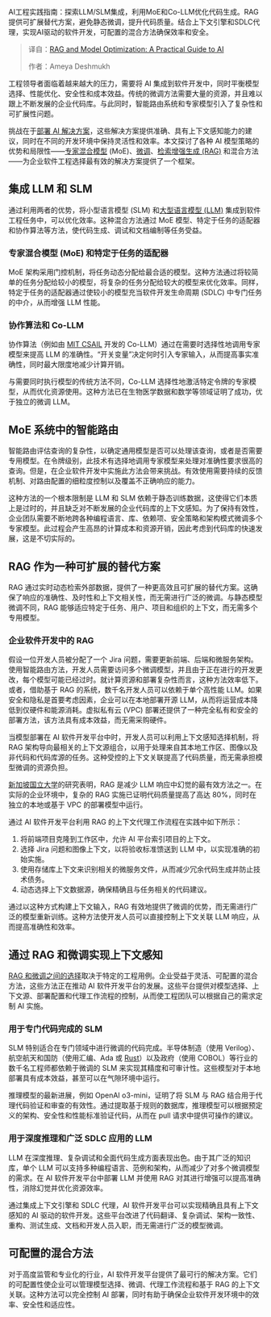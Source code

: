 
<!--
title: RAG和模型优化：AI实用指南
cover: https://cdn.thenewstack.io/media/2025/03/4d0bc1c7-ai-rag-model-optimization-practical-guide.jpg
summary: AI工程实践指南：探索LLM/SLM集成，利用MoE和Co-LLM优化代码生成。RAG提供可扩展替代方案，避免静态微调，提升代码质量。结合上下文引擎和SDLC代理，实现AI驱动的软件开发，可配置的混合方法确保效率和安全。
-->

AI工程实践指南：探索LLM/SLM集成，利用MoE和Co-LLM优化代码生成。RAG提供可扩展替代方案，避免静态微调，提升代码质量。结合上下文引擎和SDLC代理，实现AI驱动的软件开发，可配置的混合方法确保效率和安全。

> 译自：[RAG and Model Optimization: A Practical Guide to AI](https://thenewstack.io/rag-and-model-optimization-a-practical-guide-to-ai/)
> 
> 作者：Ameya Deshmukh

工程领导者面临着越来越大的压力，需要将 AI 集成到软件开发中，同时平衡模型选择、性能优化、安全性和成本效益。传统的微调方法需要大量的资源，并且难以跟上不断发展的企业代码库。与此同时，智能路由系统和专家模型引入了复杂性和可扩展性问题。

挑战在于[部署 AI 解决方案](https://thenewstack.io/ai-agents-a-comprehensive-introduction-for-developers/)，这些解决方案提供准确、具有上下文感知能力的建议，同时在不同的开发环境中保持灵活性和效率。本文探讨了各种 AI 模型策略的优势和局限性——[专家混合模型](https://towardsdatascience.com/tag/mixture-of-experts/) (MoE)、[微调](https://thenewstack.io/is-fine-tuning-or-prompt-engineering-the-right-approach-for-ai/)、[检索增强生成 (RAG)](https://thenewstack.io/retrieval-augmented-generation-for-llms/) 和混合方法——为企业软件工程选择最有效的解决方案提供了一个框架。

## 集成 LLM 和 SLM

通过利用两者的优势，将小型语言模型 (SLM) 和[大型语言模型 (LLM)](https://thenewstack.io/what-is-a-large-language-model/) 集成到软件工程任务中，可以优化效率。这种混合方法通过 MoE 模型、特定于任务的适配器和协作算法等方法，使代码生成、调试和文档编制等任务受益。

### 专家混合模型 (MoE) 和特定于任务的适配器

MoE 架构采用门控机制，将任务动态分配给最合适的模型。这种方法通过将较简单的任务分配给较小的模型，将复杂的任务分配给较大的模型来优化效率。同样，特定于任务的适配器通过使较小的模型充当软件开发生命周期 (SDLC) 中专门任务的中介，从而增强 LLM 性能。

### 协作算法和 Co-LLM

协作算法（例如由 [MIT CSAIL](https://imes.mit.edu/news-events/enhancing-llm-collaboration-smarter-more-efficient-solutions) 开发的 Co-LLM）通过在需要时选择性地调用专家模型来提高 LLM 的准确性。“开关变量”决定何时引入专家输入，从而提高事实准确性，同时最大限度地减少计算开销。

与需要同时执行模型的传统方法不同，Co-LLM 选择性地激活特定令牌的专家模型，从而优化资源使用。这种方法已在生物医学数据和数学等领域证明了成功，优于独立的微调 LLM。

## MoE 系统中的智能路由

智能路由评估查询的复杂性，以确定通用模型是否可以处理该查询，或者是否需要专用模型。在令牌级别，此技术有选择地调用专家模型来处理对准确性要求很高的查询。但是，在企业软件开发中实施此方法会带来挑战。有效使用需要持续的反馈机制、对路由配置的细粒度控制以及覆盖不正确响应的能力。

这种方法的一个根本限制是 LLM 和 SLM 依赖于静态训练数据，这使得它们本质上是过时的，并且缺乏对不断发展的企业代码库的上下文感知。为了保持有效性，企业团队需要不断地跨各种编程语言、库、依赖项、安全策略和架构模式微调多个专家模型。此过程会产生高昂的计算成本和资源开销，因此考虑到代码库的快速发展，这是不切实际的。

## RAG 作为一种可扩展的替代方案

RAG 通过实时动态检索外部数据，提供了一种更高效且可扩展的替代方案。这确保了响应的准确性、及时性和上下文相关性，而无需进行广泛的微调。与静态模型微调不同，RAG 能够适应特定于任务、用户、项目和组织的上下文，而无需多个专用模型。

### 企业软件开发中的 RAG

假设一位开发人员被分配了一个 Jira 问题，需要更新前端、后端和微服务架构。使用智能路由方法，开发人员需要访问多个微调模型，并且由于正在进行的开发更改，每个模型可能已经过时。就计算资源和部署复杂性而言，这种方法效率低下。
或者，借助基于 RAG 的系统，数千名开发人员可以依赖于单个高性能 LLM。如果安全和隐私是首要考虑因素，企业可以在本地部署开源 LLM，从而将运营成本降低到仅硬件和能源消耗。虚拟私有云 (VPC) 部署还提供了一种完全私有和安全的部署方法，该方法具有成本效益，而无需采购硬件。

当模型部署在 AI 软件开发平台中时，开发人员可以利用上下文感知选择机制，将 RAG 架构导向最相关的上下文源组合，以用于处理来自其本地工作区、图像以及非代码和代码库源的任务。这种受控的上下文关联提高了代码质量，而无需承担模型微调的资源负担。

[新加坡国立大学](https://arxiv.org/abs/2401.11817)的研究表明，RAG 是减少 LLM 响应中幻觉的最有效方法之一。在实际的企业环境中，复杂的 RAG 实施已证明代码质量提高了高达 80%，同时在独立的本地或基于 VPC 的部署模型中运行。

通过 AI 软件开发平台利用 RAG 的上下文代理工作流程在实践中如下所示：

1. 将前端项目克隆到工作区中，允许 AI 平台索引项目的上下文。
2. 选择 Jira 问题和图像上下文，以将验收标准馈送到 LLM 中，以实现准确的初始实施。
3. 使用存储库上下文来识别相关的微服务文件，从而减少冗余代码生成并防止技术债务。
4. 动态选择上下文数据源，确保精确且与任务相关的代码建议。

通过以这种方式构建上下文输入，RAG 有效地提供了微调的优势，而无需进行广泛的模型重新训练。这种方法使开发人员可以直接控制上下文关联 LLM 响应，从而提高准确性和效率。

## 通过 RAG 和微调实现上下文感知

[RAG 和微调之间的选择](https://thenewstack.io/rag-vs-fine-tuning-models-whats-the-right-approach/)取决于特定的工程用例。企业受益于灵活、可配置的混合方法，这些方法正在推动 AI 软件开发平台的发展。这些平台提供对模型选择、上下文源、部署配置和代理工作流程的控制，从而使工程团队可以根据自己的需求定制 AI 实施。

### 用于专门代码完成的 SLM

SLM 特别适合在专门领域中进行微调的代码完成。半导体制造（使用 Verilog）、航空航天和国防（使用汇编、Ada 或 [Rust](https://roadmap.sh/rust)）以及政府（使用 COBOL）等行业的数千名工程师都依赖于微调的 SLM 来实现其精度和可审计性。这些模型对于本地部署具有成本效益，甚至可以在气隙环境中运行。

推理模型的最新进展，例如 OpenAI o3-mini，证明了将 SLM 与 RAG 结合用于代理代码验证和审查的有效性。通过提取基于规则的数据库，推理模型可以根据预定义的架构、安全性和性能标准验证代码，从而在 pull 请求中提供可操作的建议。

### 用于深度推理和广泛 SDLC 应用的 LLM

LLM 在深度推理、复杂调试和全面代码生成方面表现出色。由于其广泛的知识库，单个 LLM 可以支持多种编程语言、范例和架构，从而减少了对多个微调模型的需求。在 AI 软件开发平台中部署 LLM 并使用 RAG 对其进行增强可以提高准确性，消除幻觉并优化资源效率。

通过集成上下文引擎和 SDLC 代理，AI 软件开发平台可以实现精确且具有上下文感知的 AI 驱动的软件开发。这些平台改进了代码翻译、复杂调试、架构一致性、重构、测试生成、文档和开发人员入职，而无需进行广泛的模型微调。

## 可配置的混合方法

对于高度监管和专业化的行业，AI 软件开发平台提供了最可行的解决方案。它们的可配置性使企业可以管理模型选择、微调、代理工作流程和基于 RAG 的上下文关联。这种方法可以完全控制 AI 部署，同时有助于确保企业软件开发环境中的效率、安全性和适应性。
